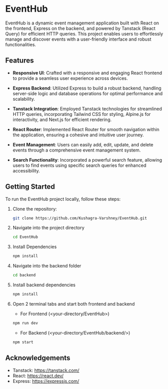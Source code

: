 # EventHub

EventHub is a dynamic event management application built with React on the frontend, Express on the backend, and powered by Tanstack (React Query) for efficient HTTP queries. This project enables users to effortlessly manage and discover events with a user-friendly interface and robust functionalities.

## Features

- **Responsive UI**: Crafted with a responsive and engaging React frontend to provide a seamless user experience across devices.

- **Express Backend**: Utilized Express to build a robust backend, handling server-side logic and database operations for optimal performance and scalability.

- **Tanstack Integration**: Employed Tanstack technologies for streamlined HTTP queries, incorporating Tailwind CSS for styling, Alpine.js for interactivity, and Next.js for efficient rendering.

- **React Router**: Implemented React Router for smooth navigation within the application, ensuring a cohesive and intuitive user journey.

- **Event Management**: Users can easily add, edit, update, and delete events through a comprehensive event management system.

- **Search Functionality**: Incorporated a powerful search feature, allowing users to find events using specific search queries for enhanced accessibility.

## Getting Started

To run the EventHub project locally, follow these steps:

1. Clone the repository:

   ```bash
   git clone https://github.com/Kushagra-Varshney/EventHub.git

2. Navigate into the project directory

    ```bash
    cd EventHub

3. Install Dependencies
    
    ```bash
    npm install

4. Navigate into the backend folder

    ```bash
    cd backend

5. Install backend dependencies

    ```bash
    npm install

6. Open 2 terminal tabs and start both frontend and backend

    - For Frontend (<your-directory/EventHub>)
    ```bash
    npm run dev
    ```
    - For Backend (<your-directory/EventHub/backend/>)
    ```bash
    npm start

## Acknowledgements

- Tanstack: https://tanstack.com/
- React: https://react.dev/
- Express: https://expressjs.com/
